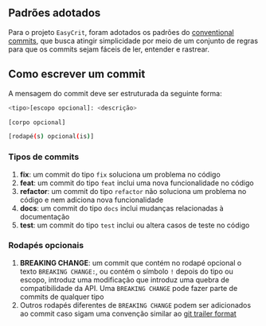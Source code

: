 ## Padrões adotados
Para o projeto `EasyCrit`, foram adotados os padrões do [conventional commits](https://www.conventionalcommits.org/pt-br/v1.0.0/), que busca atingir simplicidade por meio de um conjunto de regras para que os commits sejam fáceis de ler, entender e rastrear.


## Como escrever um commit
A mensagem do commit deve ser estruturada da seguinte forma:
```sh
<tipo>[escopo opcional]: <descrição>

[corpo opcional]

[rodapé(s) opcional(is)]
```

### Tipos de commits
1. **fix**: um commit do tipo `fix` soluciona um problema no código
2. **feat**: um commit do tipo `feat` inclui uma nova funcionalidade no código
3. **refactor**: um commit do tipo `refactor` não soluciona um problema no código e nem adiciona nova funcionalidade
4. **docs**: um commit do tipo `docs` inclui mudanças relacionadas à documentação
5. **test**: um commit do tipo `test` inclui ou altera casos de teste no código

### Rodapés opcionais
1. **BREAKING CHANGE**: um commit que contém no rodapé opcional o texto `BREAKING CHANGE:`, ou contém o símbolo `!` depois do tipo ou escopo, introduz uma modificação que introduz uma quebra de compatibilidade da API. Uma `BREAKING CHANGE` pode fazer parte de commits de qualquer tipo
2. Outros rodapés diferentes de `BREAKING CHANGE` podem ser adicionados ao commit caso sigam uma convenção similar ao [git trailer format](https://git-scm.com/docs/git-interpret-trailers/pt_BR)
